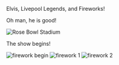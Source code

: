Elvis, Livepool Legends, and Fireworks!

Oh man, he is good!

<img src="http://rn2dy.com/assets/img/the_band.JPG" alt="Rose Bowl Stadium" class="pure-u-1 pure-u-md-1-2"/>

The show begins!

<img src="http://rn2dy.com/assets/img/july_4th_firework.JPG" alt="firework begin" class="pure-u-1 pure-u-md-1-2"/>

<img src="http://rn2dy.com/assets/img/firework1.JPG" alt="firework 1" class="pure-u-1 pure-u-md-1-2"/>

<img src="http://rn2dy.com/assets/img/firework2.JPG" alt="firework 2" class="pure-u-1 pure-u-md-1-2"/>

